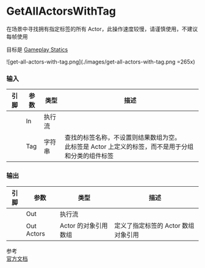 # GetAllActorsWithTag

在场景中寻找拥有指定标签的所有 Actor，此操作速度较慢，请谨慎使用，不建议每帧使用

目标是 [Gameplay Statics](https://docs.unrealengine.com/4.26/en-US/API/Runtime/Engine/Kismet/UGameplayStatics/)

![get-all-actors-with-tag.png](./images/get-all-actors-with-tag.png =265x)

### 输入
| 引脚 | 参数 | 类型 | 描述 |
| -- | -- | -- | -- |
| <IconExec/> | In | 执行流 |  |
| <IconPin color="#c77ff9" /> | Tag | 字符串 | 查找的标签名称，不设置则结果数组为空。<br/>此标签是 Actor 上定义的标签，而不是用于分组和分类的组件标签 |


### 输出
| 引脚 | 参数 | 类型 | 描述 |
| -- | -- | -- | -- |
| <IconExec/> | Out | 执行流 |  |
| <IconArray color="#00a8f4"/> | Out Actors | Actor 的对象引用数组 | 定义了指定标签的 Actor 数组对象引用 |


参考  
[官方文档](https://docs.unrealengine.com/4.27/en-US/BlueprintAPI/Utilities/GetAllActorswithTag/)